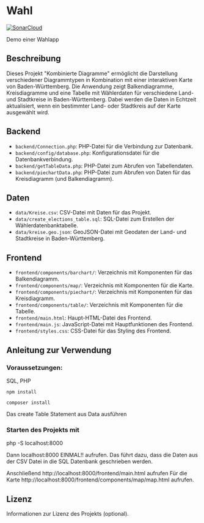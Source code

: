 # Wahl

[![SonarCloud](https://sonarcloud.io/images/project_badges/sonarcloud-white.svg)](https://sonarcloud.io/summary/new_code?id=FaSe22_Wahl)

Demo einer Wahlapp

## Beschreibung

Dieses Projekt "Kombinierte Diagramme" ermöglicht die Darstellung verschiedener Diagrammtypen 
in Kombination mit einer interaktiven Karte von Baden-Württemberg. Die Anwendung zeigt Balkendiagramme, 
Kreisdiagramme und eine Tabelle mit Wählerdaten für verschiedene Land- und Stadtkreise in Baden-Württemberg. 
Dabei werden die Daten in Echtzeit aktualisiert, wenn ein bestimmter Land- oder Stadtkreis auf der Karte ausgewählt wird.



## Backend

- `backend/Connection.php`: PHP-Datei für die Verbindung zur Datenbank.
- `backend/config/database.php`: Konfigurationsdatei für die Datenbankverbindung.
- `backend/getTableData.php`: PHP-Datei zum Abrufen von Tabellendaten.
- `backend/piechartData.php`: PHP-Datei zum Abrufen von Daten für das Kreisdiagramm (und Balkendiagramm).

## Daten

- `data/Kreise.csv`: CSV-Datei mit Daten für das Projekt.
- `data/create_elections_table.sql`: SQL-Datei zum Erstellen der Wählerdatenbanktabelle.
- `data/kreise.geo.json`: GeoJSON-Datei mit Geodaten der Land- und Stadtkreise in Baden-Württemberg.

## Frontend

- `frontend/components/barchart/`: Verzeichnis mit Komponenten für das Balkendiagramm.
- `frontend/components/map/`: Verzeichnis mit Komponenten für die Karte.
- `frontend/components/piechart/`: Verzeichnis mit Komponenten für das Kreisdiagramm.
- `frontend/components/table/`: Verzeichnis mit Komponenten für die Tabelle.
- `frontend/main.html`: Haupt-HTML-Datei des Frontend.
- `frontend/main.js`: JavaScript-Datei mit Hauptfunktionen des Frontend.
- `frontend/styles.css`: CSS-Datei für das Styling des Frontend.

## Anleitung zur Verwendung

### Voraussetzungen:
SQL, PHP

```
npm install
```

```
composer install
```

Das create Table Statement aus Data ausführen

### Starten des Projekts mit
php -S localhost:8000

Dann localhost:8000 EINMAL!! aufrufen. Das führt dazu, dass die Daten aus der CSV Datei in die 
SQL Datenbank geschrieben werden.

Anschließend http://localhost:8000/frontend/main.html aufrufen
Für die Karte http://localhost:8000/frontend/components/map/map.html aufrufen. 

## Lizenz

Informationen zur Lizenz des Projekts (optional).
